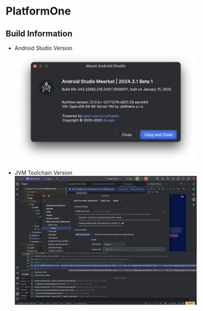 # PlatformOne

## Build Information

* Android Studio Version
![Android Studio Version](https://github.com/arunabhdas/platform-one-android/blob/main/screenshots/android_studio_meerkat_1.png?raw=true)

* JVM Toolchain Version
![JVM Toolchain Version](https://github.com/arunabhdas/platform-one-android/blob/main/screenshots/jvm_17_1.png?raw=true)
